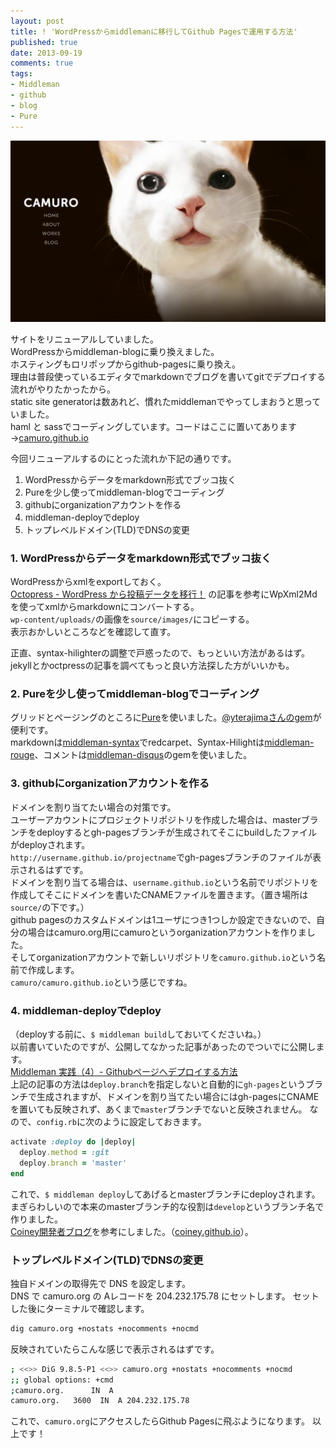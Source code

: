 ```yaml
---
layout: post
title: ! 'WordPressからmiddlemanに移行してGithub Pagesで運用する方法'
published: true
date: 2013-09-19
comments: true
tags:
- Middleman
- github
- blog
- Pure
---
```


<a href="/images/2013/09/20130919_1202.png"><img src="/images/2013/09/20130919_1202.png"></a>

サイトをリニューアルしていました。  
WordPressからmiddleman-blogに乗り換えました。  
ホスティングもロリポップからgithub-pagesに乗り換え。  
理由は普段使っているエディタでmarkdownでブログを書いてgitでデプロイする流れがやりたかったから。  
static site generatorは数あれど、慣れたmiddlemanでやってしまおうと思っていました。  
haml と sassでコーディングしています。コードはここに置いてあります→[camuro.github.io](https://github.com/camuro/camuro.github.io)

今回リニューアルするのにとった流れか下記の通りです。

1. WordPressからデータをmarkdown形式でブッコ抜く
2. Pureを少し使ってmiddleman-blogでコーディング
3. githubにorganizationアカウントを作る
4. middleman-deployでdeploy
5. トップレベルドメイン(TLD)でDNSの変更

### 1. WordPressからデータをmarkdown形式でブッコ抜く

WordPressからxmlをexportしておく。  
[Octopress - WordPress から投稿データを移行！](http://www.mk-mode.com/octopress/2012/12/20/octopress-migration-from-wordpress/) の記事を参考にWpXml2Mdを使ってxmlからmarkdownにコンバートする。  
``wp-content/uploads/``の画像を``source/images/``にコピーする。  
表示おかしいところなどを確認して直す。  

正直、syntax-hilighterの調整で戸惑ったので、もっといい方法があるはず。  
jekyllとかoctpressの記事を調べてもっと良い方法探した方がいいかも。

### 2. Pureを少し使ってmiddleman-blogでコーディング

グリッドとページングのところに[Pure](http://purecss.io/)を使いました。[@yterajimaさんのgem](https://github.com/yterajima/middleman-pure)が便利です。  
markdownは[middleman-syntax](https://github.com/middleman/middleman-syntax)でredcarpet、Syntax-Hilightは[middleman-rouge](https://github.com/Linuus/middleman-rouge)、コメントは[middleman-disqus](https://github.com/simonrice/middleman-disqus)のgemを使いました。

### 3. githubにorganizationアカウントを作る

ドメインを割り当てたい場合の対策です。  
ユーザーアカウントにプロジェクトリポジトリを作成した場合は、masterブランチをdeployするとgh-pagesブランチが生成されてそこにbuildしたファイルがdeployされます。  
``http://username.github.io/projectname``でgh-pagesブランチのファイルが表示されるはずです。  
ドメインを割り当てる場合は、``username.github.io``という名前でリポジトリを作成してそこにドメインを書いたCNAMEファイルを置きます。（置き場所は``source/``の下です。）  
github pagesのカスタムドメインは1ユーザにつき1つしか設定できないので、自分の場合はcamuro.org用にcamuroというorganizationアカウントを作りました。  
そしてorganizationアカウントで新しいリポジトリを``camuro.github.io``という名前で作成します。  
``camuro/camuro.github.io``という感じですね。

### 4. middleman-deployでdeploy
（deployする前に、``$ middleman build``しておいてくださいね。）  
以前書いていたのですが、公開してなかった記事があったのでついでに公開します。  
[Middleman 実践（4）- Githubページへデプロイする方法](http://camuro.org/blog/2013/04/20021938.html)  
上記の記事の方法は``deploy.branch``を指定しないと自動的に``gh-pages``というブランチで生成されますが、ドメインを割り当てたい場合にはgh-pagesにCNAMEを置いても反映されず、あくまで``master``ブランチでないと反映されません。
なので、``config.rb``に次のように設定しておきます。

```ruby
activate :deploy do |deploy|
  deploy.method = :git
  deploy.branch = 'master'
end
```

これで、``$ middleman deploy``してあげるとmasterブランチにdeployされます。  
まぎらわしいので本来のmasterブランチ的な役割は``develop``というブランチ名で作りました。  
[Coiney開発者ブログ](http://blog.coiney.com/)を参考にしました。（[coiney.github.io](https://github.com/Coiney/coiney.github.io)）。

### トップレベルドメイン(TLD)でDNSの変更

独自ドメインの取得先で DNS を設定します。  
DNS で camuro.org の Aレコードを 204.232.175.78 にセットします。
セットした後にターミナルで確認します。

```sh
dig camuro.org +nostats +nocomments +nocmd
```

反映されていたらこんな感じで表示されるはずです。

```sh
; <<>> DiG 9.8.5-P1 <<>> camuro.org +nostats +nocomments +nocmd
;; global options: +cmd
;camuro.org.      IN  A
camuro.org.   3600  IN  A 204.232.175.78
```
これで、``camuro.org``にアクセスしたらGithub Pagesに飛ぶようになります。
以上です！
